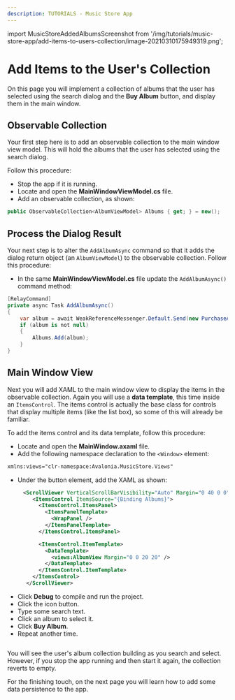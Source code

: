 ```yaml
---
description: TUTORIALS - Music Store App
---
```


import MusicStoreAddedAlbumsScreenshot from '/img/tutorials/music-store-app/add-items-to-users-collection/image-20210310175949319.png';

# Add Items to the User's Collection

On this page you will implement a collection of albums that the user has selected using the search dialog and the **Buy Album** button, and display them in the main window.

## Observable Collection

Your first step here is to add an observable collection to the main window view model. This will hold the albums that the user has selected using the search dialog.

Follow this procedure:

- Stop the app if it is running.
- Locate and open the **MainWindowViewModel.cs** file.
- Add an observable collection, as shown:

```csharp
public ObservableCollection<AlbumViewModel> Albums { get; } = new();
```

## Process the Dialog Result

Your next step is to alter the `AddAlbumAsync` command so that it adds the dialog return object (an `AlbumViewModel`) to the observable collection. Follow this procedure:

- In the same **MainWindowViewModel.cs** file update the `AddAlbumAsync()` command method:

```csharp
[RelayCommand]
private async Task AddAlbumAsync()
{
    var album = await WeakReferenceMessenger.Default.Send(new PurchaseAlbumMessage());
    if (album is not null)
    {
        Albums.Add(album);
    }
}
```

## Main Window View

Next you will add XAML to the main window view to display the items in the observable collection. Again you will use a **data template**, this time inside an `ItemsControl`. The items control is actually  the base class for controls that display multiple items (like the list box), so some of this will already be familiar.

To add the items control and its data template, follow this procedure:

- Locate and open the **MainWindow.axaml** file.
- Add the following namespace declaration to the `<Window>` element:

```xml
xmlns:views="clr-namespace:Avalonia.MusicStore.Views"
```

- Under the button element, add the XAML as shown:

```xml
     <ScrollViewer VerticalScrollBarVisibility="Auto" Margin="0 40 0 0">
        <ItemsControl ItemsSource="{Binding Albums}">
          <ItemsControl.ItemsPanel>
            <ItemsPanelTemplate>
              <WrapPanel />
            </ItemsPanelTemplate>
          </ItemsControl.ItemsPanel>

          <ItemsControl.ItemTemplate>
            <DataTemplate>
              <views:AlbumView Margin="0 0 20 20" />
            </DataTemplate>
          </ItemsControl.ItemTemplate>
        </ItemsControl>
      </ScrollViewer>
```

- Click **Debug** to compile and run the project.
- Click the icon button.
- Type some search text.
- Click an album to select it.
- Click **Buy Album**.
- Repeat another time.

<p><img className="image-medium-zoom" src={MusicStoreAddedAlbumsScreenshot} alt="" /></p>

You will see the user's album collection building as you search and select. However, if you stop the app running and then start it again, the collection reverts to empty.

For the finishing touch, on the next page you will learn how to add some data persistence to the app.
